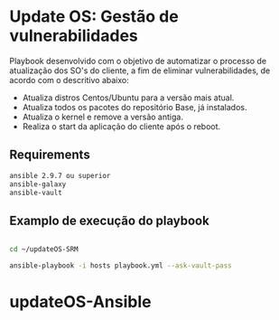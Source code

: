 # Update OS: Gestão de vulnerabilidades

Playbook desenvolvido com o objetivo de automatizar o processo de atualização dos SO's do cliente, a fim de eliminar vulnerabilidades, de acordo com o descritivo abaixo:

* Atualiza distros Centos/Ubuntu para a versão mais atual.
* Atualiza todos os pacotes do repositório Base, já instalados.
* Atualiza o kernel e remove a versão antiga.
* Realiza o start da aplicação do cliente após o reboot.

## Requirements

```bash
ansible 2.9.7 ou superior
ansible-galaxy
ansible-vault
```

## Examplo de execução do playbook
 
```bash

cd ~/updateOS-SRM 

ansible-playbook -i hosts playbook.yml --ask-vault-pass

```

# updateOS-Ansible

